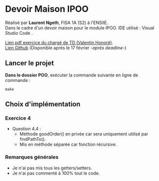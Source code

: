 # Devoir Maison IPOO

Réalisé par **Laurent Ngeth**, FISA 1A (S2) à l'ENSIIE.  
Dans le cadre d'un devoir maison pour le module IPOO. 
IDE utilisé : Visual Studio Code .  
  
[Lien pdf exercice du chargé de TD (Valentin Honoré)](http://web4.ensiie.fr/~valentin.honore/cours/22_23/fisa/ipoo/dm/devoir_maison1.pdf).  
[Lien Github](https://github.com/lngeth/DM_IPOO_1A) (Disponible après le 17 février *-après deadline-*)

## Lancer le projet

**Dans le dossier POO**, exécuter la commande suivante en ligne de commande :
```|shell
make
```

## Choix d'implémentation

### Exercice 4

- Question 4.4 :
  - Méthode goodOrder() en privée car sera uniquement utilisé par findPathTo().
  - Mis en méthode séparée car fonction récursive.

### Remarques générales

- Je n'ai pas mis tous les getters/setters.
- Je n'ai pas commenté à 100% tout le code.